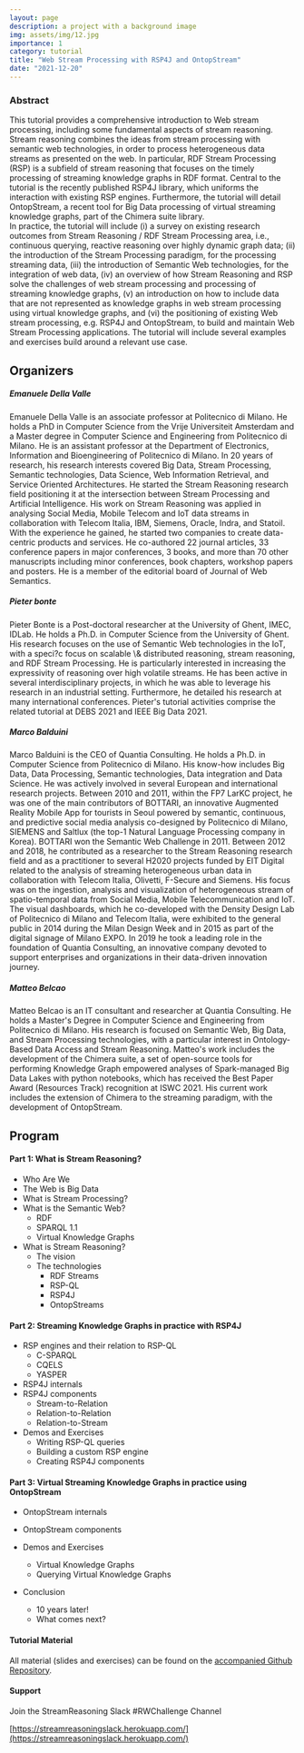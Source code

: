 ```yaml
---
layout: page
description: a project with a background image
img: assets/img/12.jpg
importance: 1
category: tutorial
title: "Web Stream Processing with RSP4J and OntopStream"
date: "2021-12-20"
---
```



### Abstract

This tutorial provides a comprehensive introduction to Web stream processing, including some fundamental aspects of stream reasoning. Stream reasoning combines the ideas from stream processing with semantic web technologies, in order to process heterogeneous data streams as presented on the web. In particular, RDF Stream Processing (RSP) is a subfield of stream reasoning that focuses on the timely processing of streaming knowledge graphs in RDF format. Central to the tutorial is the recently published RSP4J library, which uniforms the interaction with existing RSP engines. Furthermore, the tutorial will detail OntopStream, a recent tool for Big Data processing of virtual streaming knowledge graphs, part of the Chimera suite library.  
In practice, the tutorial will include (i) a survey on existing research outcomes from Stream Reasoning / RDF Stream Processing area, i.e., continuous querying, reactive reasoning over highly dynamic graph data; (ii) the introduction of the Stream Processing paradigm, for the processing streaming data, (iii) the introduction of Semantic Web technologies, for the integration of web data, (iv) an overview of how Stream Reasoning and RSP solve the challenges of web stream processing and processing of streaming knowledge graphs, (v) an introduction on how to include data that are not represented as knowledge graphs in web stream processing using virtual knowledge graphs, and (vi) the positioning of existing Web stream processing, e.g. RSP4J and OntopStream, to build and maintain Web Stream Processing applications. The tutorial will include several examples and exercises build around a relevant use case.

## Organizers

##### Emanuele Della Valle

Emanuele Della Valle is an associate professor at Politecnico di Milano. He holds a PhD in Computer Science from the Vrije Universiteit Amsterdam and a Master degree in Computer Science and Engineering from Politecnico di Milano. He is an assistant professor at the Department of Electronics, Information and Bioengineering of Politecnico di Milano. In 20 years of research, his research interests covered Big Data, Stream Processing, Semantic technologies, Data Science, Web Information Retrieval, and Service Oriented Architectures. He started the Stream Reasoning research field positioning it at the intersection between Stream Processing and Artificial Intelligence. His work on Stream Reasoning was applied in analysing Social Media, Mobile Telecom and IoT data streams in collaboration with Telecom Italia, IBM, Siemens, Oracle, Indra, and Statoil. With the experience he gained, he started two companies to create data-centric products and services. He co-authored 22 journal articles, 33 conference papers in major conferences, 3 books, and more than 70 other manuscripts including minor conferences, book chapters, workshop papers and posters. He is a member of the editorial board of Journal of Web Semantics.

##### Pieter bonte

Pieter Bonte is a Post-doctoral researcher at the University of Ghent, IMEC, IDLab. He holds a Ph.D. in Computer Science from the University of Ghent. His research focuses on the use of Semantic Web technologies in the IoT, with a speci?c focus on scalable \\& distributed reasoning, stream reasoning, and RDF Stream Processing. He is particularly interested in increasing the expressivity of reasoning over high volatile streams. He has been active in several interdisciplinary projects, in which he was able to leverage his research in an industrial setting. Furthermore, he detailed his research at many international conferences. Pieter's tutorial activities comprise the related tutorial at DEBS 2021 and IEEE Big Data 2021.

##### Marco Balduini

Marco Balduini is the CEO of Quantia Consulting. He holds a Ph.D. in Computer Science from Politecnico di Milano. His know-how includes Big Data, Data Processing, Semantic technologies, Data integration and Data Science. He was actively involved in several European and international research projects. Between 2010 and 2011, within the FP7 LarKC project, he was one of the main contributors of BOTTARI, an innovative Augmented Reality Mobile App for tourists in Seoul powered by semantic, continuous, and predictive social media analysis co-designed by Politecnico di Milano, SIEMENS and Saltlux (the top-1 Natural Language Processing company in Korea). BOTTARI won the Semantic Web Challenge in 2011. Between 2012 and 2018, he contributed as a researcher to the Stream Reasoning research field and as a practitioner to several H2020 projects funded by EIT Digital related to the analysis of streaming heterogeneous urban data in collaboration with Telecom Italia, Olivetti, F-Secure and Siemens. His focus was on the ingestion, analysis and visualization of heterogeneous stream of spatio-temporal data from Social Media, Mobile Telecommunication and IoT. The visual dashboards, which he co-developed with the Density Design Lab of Politecnico di Milano and Telecom Italia, were exhibited to the general public in 2014 during the Milan Design Week and in 2015 as part of the digital signage of Milano EXPO. In 2019 he took a leading role in the foundation of Quantia Consulting, an innovative company devoted to support enterprises and organizations in their data-driven innovation journey.

##### Matteo Belcao

Matteo Belcao is an IT consultant and researcher at Quantia Consulting. He holds a Master's Degree in Computer Science and Engineering from Politecnico di Milano. His research is focused on Semantic Web, Big Data, and Stream Processing technologies, with a particular interest in Ontology-Based Data Access and Stream Reasoning. Matteo's work includes the development of the Chimera suite, a set of open-source tools for performing Knowledge Graph empowered analyses of Spark-managed Big Data Lakes with python notebooks, which has received the Best Paper Award (Resources Track) recognition at ISWC 2021. His current work includes the extension of Chimera to the streaming paradigm, with the development of OntopStream.

## Program

#### Part 1: What is Stream Reasoning?

- Who Are We
- The Web is Big Data
- What is Stream Processing?
- What is the Semantic Web?
    - RDF
    - SPARQL 1.1
    - Virtual Knowledge Graphs
- What is Stream Reasoning?
    - The vision
    - The technologies
        - RDF Streams
        - RSP-QL
        - RSP4J
        - OntopStreams

#### Part 2: Streaming Knowledge Graphs in practice with RSP4J

- RSP engines and their relation to RSP-QL
  - C-SPARQL
  - CQELS
  - YASPER
- RSP4J internals
- RSP4J components
  - Stream-to-Relation
  - Relation-to-Relation
  - Relation-to-Stream
- Demos and Exercises
  - Writing RSP-QL queries
  - Building a custom RSP engine
  - Creating RSP4J components

#### Part 3: Virtual Streaming Knowledge Graphs in practice using OntopStream

- OntopStream internals
- OntopStream components
- Demos and Exercises
  - Virtual Knowledge Graphs
  - Querying Virtual Knowledge Graphs

- Conclusion
  - 10 years later!
  - What comes next?

#### Tutorial Material
All material (slides and exercises) can be found on the [accompanied Github Repository](https://github.com/pbonte/WSP-TheWebConf2022Tutorial).

#### Support

Join the StreamReasoning Slack #RWChallenge Channel

[https://streamreasoningslack.herokuapp.com/](https://streamreasoningslack.herokuapp.com/)
